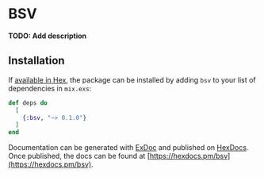# BSV

**TODO: Add description**

## Installation

If [available in Hex](https://hex.pm/docs/publish), the package can be installed
by adding `bsv` to your list of dependencies in `mix.exs`:

```elixir
def deps do
  [
    {:bsv, "~> 0.1.0"}
  ]
end
```

Documentation can be generated with [ExDoc](https://github.com/elixir-lang/ex_doc)
and published on [HexDocs](https://hexdocs.pm). Once published, the docs can
be found at [https://hexdocs.pm/bsv](https://hexdocs.pm/bsv).

